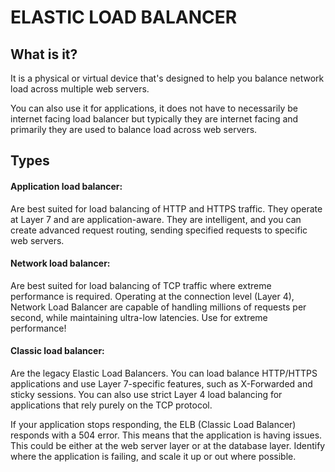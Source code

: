 # ELASTIC LOAD BALANCER
## What is it?

It is a physical or virtual device that's designed to help you balance network load across multiple web servers.

You can also use it for applications, it does not have to necessarily be internet facing load balancer but typically they are internet facing and primarily they are used to balance load across web servers.

## Types
#### Application load balancer:

Are best suited for load balancing of HTTP and HTTPS traffic. They operate at Layer 7 and are application-aware. They are intelligent, and you can create advanced request routing, sending specified requests to specific web servers.

#### Network load balancer:

Are best suited for load balancing of TCP traffic where extreme performance is required. Operating at the connection level (Layer 4), Network Load Balancer are capable of handling millions of requests per second, while maintaining ultra-low latencies. Use for extreme performance!

#### Classic load balancer:

Are the legacy Elastic Load Balancers. You can load balance HTTP/HTTPS applications and use Layer 7-specific features, such as X-Forwarded and sticky sessions. You can also use strict Layer 4 load balancing for applications that rely purely on the TCP protocol.

If your application stops responding, the ELB (Classic Load Balancer) responds with a 504 error. This means that the application is having issues. This could be either at the web server layer or at the database layer. Identify where the application is failing, and scale it up or out where possible.